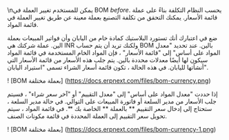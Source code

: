 \nيمكن للمستخدم تغيير العملة في BOM _before_. يحسب النظام التكلفة بناءً على عملة قائمة الأسعار. يمكنك التحقق من تكلفة التصنيع بعملة معينة عن طريق تغيير العملة في قائمة المواد.

ضع في اعتبارك أنك تستورد البلاستيك كمادة خام من اليابان وأن فواتير المبيعات بعملة الين. عملة شركتك هي INR ولكنك تريد أن يتم حساب BOM بالين. عند تحديد "معدل المواد على أساس" إلى "قائمة الأسعار" ، فإن المواد الخام المستخدمة في قائمة المواد سيكون لها أيضًا معدلات محددة بالين. يتم جلب هذه الأسعار من قائمة الأسعار التي أنشأتها لليابان. في هذه الحالة ، تكون قائمة أسعار الشراء تسمى "استيراد اليابان".

! [BOM بعملة مختلفة] (https://docs.erpnext.com/files/bom-currency.png)

إذا حددت "معدل المواد على أساس" إلى "معدل التقييم" أو "آخر سعر شراء" ، فسيتم جلب الأسعار من مدير السلعة أو فاتورة المبيعات على التوالي. في حالة مدير السلعة ، ستحتاج إلى إدخال سعر التقييم ** بالعملة ** الخاصة بك **. في قائمة المواد ، سيتم تحويل سعر التقييم إلى العملة المحددة في قائمة مكونات الصنف.

! [BOM بعملة مختلفة] (https://docs.erpnext.com/files/bom-currency-1.png)